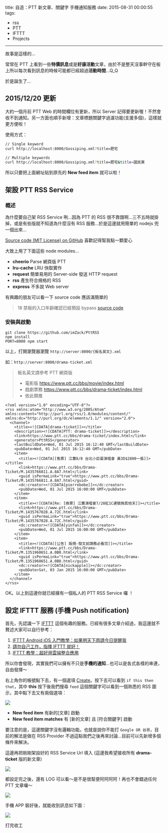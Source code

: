 title: 自造：PTT 新文章、關鍵字 手機通知服務
date: 2015-08-31 00:00:55
tags:
  - rss
  - PTT
  - IFTTT
  - Projects
---

故事是這樣的...

常常在 PTT 上看到一些**特價訊息**或是**好康活動**文章，由於不是整天沒事幹守在板上所以每次看到訊息的時候可能都已經超過**活動時間**...Q_Q

於是誕生了...

<!-- more -->

## 2015/12/20 更新
大約一個月前 PTT Web 的時間欄位有更新，所以 Server 記得要更新喔！不然會收不到通知。另一方面也順手新增：文章標題關鍵字過濾功能(支援多個)，這樣就更方便啦！

使用方式：

```sh
// Single keyword
curl http://localhost:8000/Gossiping.xml?title=肥宅

// Multiple keywords
curl http://localhost:8000/Gossiping.xml?title=肥宅&title=國民黨
```

所以只要把上面網址貼到原先的 **New feed item** 就可以啦！


## 架設 PTT RSS Service

### 概述
為什麼要自己架 RSS Service 咧...因為 PTT 的 RSS 很不靠譜啊...三不五時就掛掉，或是有些版就不知道為什麼沒有 RSS 服務...於是這邊就用簡單的 nodejs 兜一個出來...

[Source code (MIT License) on GitHub](https://github.com/imZack/PttRSS) 喜歡記得幫我點一顆愛心

大致上用了下面這些 node modules...
- **cheerio** Parse 網頁版 PTT
- **lru-cache** LRU 快取實作
- **request** 簡單易用的 Server-side 發送 HTTP request
- **rss** 產生符合規格的 RSS
- **express** 不多說 Web server

有興趣的朋友可以看一下 source code 應該滿簡單的

> 18 禁板的入口年齡確認已經預設 bypass [source code](https://github.com/imZack/PttRSS/blob/master/ptt.js#L7-L9)

### 安裝與啟動

```
git clone https://github.com/imZack/PttRSS
npm install
PORT=8000 npm start
```

以上，打開瀏覽器瀏覽 `http://server:8000/{板名英文}.xml`

如：`http://server:8000/drama-ticket.xml`

> 板名英文請參考 PTT 網頁版
> - 電影版 https://www.ptt.cc/bbs/movie/index.html
> - 戲劇票務 https://www.ptt.cc/bbs/drama-ticket/index.html
> - 依此類推


```
<?xml version="1.0" encoding="UTF-8"?>
<rss xmlns:atom="http://www.w3.org/2005/Atom" xmlns:content="http://purl.org/rss/1.0/modules/content/" xmlns:dc="http://purl.org/dc/elements/1.1/" version="2.0">
  <channel>
    <title><![CDATA[drama-ticket]]></title>
    <description><![CDATA[PTT: drama-ticket]]></description>
    <link>https://www.ptt.cc/bbs/drama-ticket/index.html</link>
    <generator>PttRSS</generator>
    <lastBuildDate>Wed, 01 Jul 2015 16:12:40 GMT</lastBuildDate>
    <pubDate>Wed, 01 Jul 2015 16:12:40 GMT</pubDate>
    <item>
      <title><![CDATA[[售票] 江蕙8/8 台北小巨蛋演唱會 黃3D$2800一張]]></title>
      <link>https://www.ptt.cc/bbs/Drama-Ticket/M.1435766811.A.8A7.html</link>
      <guid isPermaLink="true">https://www.ptt.cc/bbs/Drama-Ticket/M.1435766811.A.8A7.html</guid>
      <dc:creator><![CDATA[pierrebebe]]></dc:creator>
      <pubDate>Wed, 01 Jul 2015 16:00:00 GMT</pubDate>
    </item>
    <item>
      <title><![CDATA[Re: [換票] 江蕙演唱會7/28紅1C連號換其他天]]></title>
      <link>https://www.ptt.cc/bbs/Drama-Ticket/M.1435767028.A.72C.html</link>
      <guid isPermaLink="true">https://www.ptt.cc/bbs/Drama-Ticket/M.1435767028.A.72C.html</guid>
      <dc:creator><![CDATA[yinfan]]></dc:creator>
      <pubDate>Wed, 01 Jul 2015 16:00:00 GMT</pubDate>
    </item>
    <item>
      <title><![CDATA[[公告] 版規-發文前請務必看完]]></title>
      <link>https://www.ptt.cc/bbs/Drama-Ticket/M.1351960651.A.0B0.html</link>
      <guid isPermaLink="true">https://www.ptt.cc/bbs/Drama-Ticket/M.1351960651.A.0B0.html</guid>
      <dc:creator><![CDATA[nickapple]]></dc:creator>
      <pubDate>Sat, 03 Jan 2015 16:00:00 GMT</pubDate>
    </item>
  </channel>
</rss>
```

OK。以上到這邊你就已經擁有一個私人的 PTT RSS Service 囉 ！

## 設定 IFTTT 服務 (手機 Push notification)
首先，先認識一下 [IFTTT](https://ifttt.com) 這個有趣的服務。已經有很多文章介紹過，我這邊就不贅述大家可以自行參考：

1. [IFTTT Android iOS 入門教學：如果明天下雨請今日提醒我](http://www.playpcesor.com/2014/04/ifttt-android-ios.html)
2. [請勿自己工作，指揮 IFTTT 就好！](http://appleuser.com/2014/11/16/ifttt/)
3. [IFTTT 教學：超好用雲端整合應用](https://loveninayeh.wordpress.com/2014/01/23/ifttt-%E6%95%99%E5%AD%B8%EF%BC%9A%E8%B6%85%E5%A5%BD%E7%94%A8%E9%9B%B2%E7%AB%AF%E6%95%B4%E5%90%88%E6%87%89%E7%94%A8/)

所以你會發現，其實我們可以擁有不只是**手機的通知**...也可以是各式各樣的串連，自由發揮～

右上角你的帳號點下去，有一個選項 [Create](https://ifttt.com/myrecipes/personal/new)。按下去可以看到 `if this then that`，其中 **this** 按下後我們搜尋 `feed` 這個關鍵字可以看到一個熟悉的 RSS 圖示，其中點下去又有兩個選項：

![](http://i.imgur.com/Zt8sN3p.png)

- **New feed item** 有新的[文章] 啟動
- **New feed item matches** 有 [新的文章] 且 [符合關鍵字] 啟動

要注意的是，這邊關鍵字沒有邏輯功能。也就是說你不能打 `Google OR 谷哥`，目前的解法是做在 RSS Provider 不過這點我們之後再來討論...目前可以先新增多個條件來解決。

這邊再把剛剛架設好的 RSS Service Url 填入 (這邊我希望接收所有 **drama-ticket** 版的新文章)

![](http://i.imgur.com/Bg0dLzX.png)

都設定完之後，還有 LOG 可以看～是不是很幫便阿阿阿阿！再也不會錯過任何 PTT 文章囉～

![](http://i.imgur.com/qvlT5dP.png)

手機 APP 裝好後，就能收到訊息如下圖：

![](http://i.imgur.com/msdCw5r.png)

打完收工
